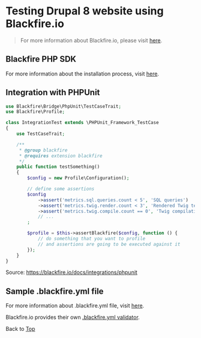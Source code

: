 # <span id="top">Testing Drupal 8 website using Blackfire.io</span>
> For more information about Blackfire.io, please visit [here](https://blackfire.io/docs/introduction).

## Blackfire PHP SDK
For more information about the installation process, visit [here](https://blackfire.io/docs/reference-guide/php-sdk).

## Integration with PHPUnit
```php
use Blackfire\Bridge\PhpUnit\TestCaseTrait;
use Blackfire\Profile;

class IntegrationTest extends \PHPUnit_Framework_TestCase
{
    use TestCaseTrait;

    /**
     * @group blackfire
     * @requires extension blackfire
     */
    public function testSomething()
    {
        $config = new Profile\Configuration();

        // define some assertions
        $config
            ->assert('metrics.sql.queries.count < 5', 'SQL queries')
            ->assert('metrics.twig.render.count < 3', 'Rendered Twig templates')
            ->assert('metrics.twig.compile.count == 0', 'Twig compilation')
            // ...
        ;

        $profile = $this->assertBlackfire($config, function () {
            // do something that you want to profile
            // and assertions are going to be executed against it
        });
    }
}
```
Source: https://blackfire.io/docs/integrations/phpunit

## Sample .blackfire.yml file
For more information about .blackfire.yml file, visit [here](https://blackfire.io/docs/cookbooks/tests).

Blackfire.io provides their own [.blackfire.yml validator](https://blackfire.io/docs/validator).

Back to [Top](#top)
